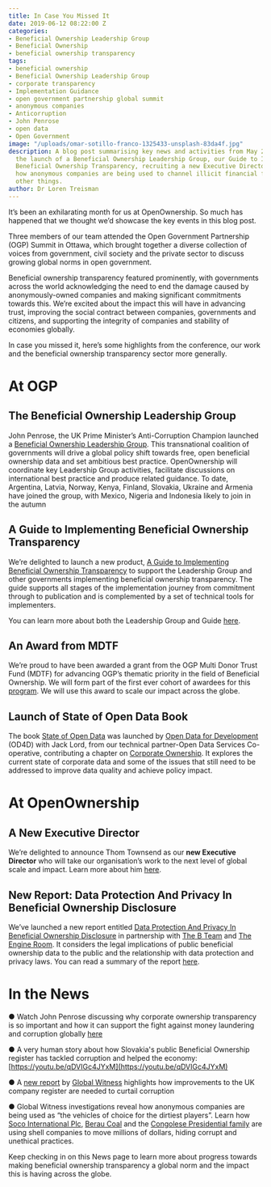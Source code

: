 ```yaml
---
title: In Case You Missed It
date: 2019-06-12 08:22:00 Z
categories:
- Beneficial Ownership Leadership Group
- Beneficial Ownership
- beneficial ownership transparency
tags:
- beneficial ownership
- Beneficial Ownership Leadership Group
- corporate transparency
- Implementation Guidance
- open government partnership global summit
- anonymous companies
- Anticorruption
- John Penrose
- open data
- Open Government
image: "/uploads/omar-sotillo-franco-1325433-unsplash-83da4f.jpg"
description: A blog post summarising key news and activities from May 2019 including
  the launch of a Beneficial Ownership Leadership Group, our Guide to Implementing
  Beneficial Ownership Transparency, recruiting a new Executive Director and showcasing
  how anonymous companies are being used to channel illicit financial flows, among
  other things.
author: Dr Loren Treisman
---
```


It’s been an exhilarating month for us at OpenOwnership. So much has happened that we thought we’d showcase the key events in this blog post.

Three members of our team attended the Open Government Partnership (OGP) Summit in Ottawa, which brought together a diverse collection of voices from government, civil society and the private sector to discuss growing global norms in open government.

Beneficial ownership transparency featured prominently, with governments across the world acknowledging the need to end the damage caused by anonymously-owned companies and making significant commitments towards this. We’re excited about the impact this will have in advancing trust, improving the social contract between companies, governments and citizens, and supporting the integrity of companies and stability of economies globally.

In case you missed it, here’s some highlights from the conference, our work and the beneficial ownership transparency sector more generally.

# **At OGP**

## The Beneficial Ownership Leadership Group

John Penrose, the UK Prime Minister’s Anti-Corruption Champion launched a [Beneficial Ownership Leadership Group](https://www.openownership.org/news/new-at-the-ogp-summit-openownership-and-uk-government-launch-a-major-collective-action-platform-and-we-scale-up-our-help-for-implementers/). This transnational coalition of governments will drive a global policy shift towards free, open beneficial ownership data and set ambitious best practice. OpenOwnership will coordinate key Leadership Group activities, facilitate discussions on international best practice and produce related guidance. To date, Argentina, Latvia, Norway, Kenya, Finland, Slovakia, Ukraine and Armenia have joined the group, with Mexico, Nigeria and Indonesia likely to join in the autumn

## A Guide to Implementing Beneficial Ownership Transparency

We’re delighted to launch a new product, [A Guide to Implementing Beneficial Ownership Transparency](https://www.openownership.org/guide/) to support the Leadership Group and other governments implementing beneficial ownership transparency. The guide supports all stages of the implementation journey from commitment through to publication and is complemented by a set of technical tools for implementers.

You can learn more about both the Leadership Group and Guide [here](https://www.openownership.org/news/new-at-the-ogp-summit-openownership-and-uk-government-launch-a-major-collective-action-platform-and-we-scale-up-our-help-for-implementers/).

## An Award from MDTF

We’re proud to have been awarded a grant from the OGP Multi Donor Trust Fund (MDTF) for advancing OGP’s thematic priority in the field of Beneficial Ownership. We will form part of the first ever cohort of awardees for this [program](https://www.opengovpartnership.org/stories/stronger-open-government-advancing-ogps-thematic-priorities/). We will use this award to scale our impact across the globe.

## Launch of State of Open Data Book

The book [State of Open Data](https://www.stateofopendata.od4d.net/) was launched by [Open Data for Development](https://www.od4d.net/) (OD4D) with Jack Lord, from our technical partner-Open Data Services Co-operative, contributing a chapter on [Corporate Ownership](https://www.stateofopendata.od4d.net/chapters/sectors/corporate-ownership.html). It explores the current state of corporate data and some of the issues that still need to be addressed to improve data quality and achieve policy impact.

# **At OpenOwnership**

## A New Executive Director

We’re delighted to announce Thom Townsend as our **new Executive Director** who will take our organisation’s work to the next level of global scale and impact. Learn more about him [here](https://www.openownership.org/news/new-executive-director/).

## New Report: Data Protection And Privacy In Beneficial Ownership Disclosure

We’ve launched a new report entitled [Data Protection And Privacy In Beneficial Ownership Disclosure](https://www.openownership.org/uploads/oo-data-protection-and-privacy-188205.pdf) in partnership with [The B Team](http://www.bteam.org/) and [The Engine Room](https://www.theengineroom.org/). It considers the legal implications of public beneficial ownership data to the public and the relationship with data protection and privacy laws. You can read a summary of the report [here](https://www.openownership.org/uploads/privacy-report-summary.pdf).

# **In the News**

● Watch John Penrose discussing why corporate ownership transparency is so important and how it can support the fight against money laundering and corruption globally [here](https://globalnews.ca/video/5340783/no-general-election-before-brexit-achieved-u-k-minister-of-state)

● A very human story about how Slovakia's public Beneficial Ownership register has tackled corruption and helped the economy: [https://youtu.be/qDVIGc4JYxM](https://youtu.be/qDVIGc4JYxM)

● A [new report](https://www.globalwitness.org/en/campaigns/corruption-and-money-laundering/anonymous-company-owners/getting-uks-house-order/) by [Global Witness](https://www.globalwitness.org/en-gb/) highlights how improvements to the UK company register are needed to curtail corruption

● Global Witness investigations reveal how anonymous companies are being used as “the vehicles of choice for the dirtiest players”. Learn how [Soco International Plc](https://www.globalwitness.org/en-gb/campaigns/oil-gas-and-mining/a-dud-deal/), [Berau Coal](https://www.globalwitness.org/en-gb/campaigns/oil-gas-and-mining/sandiaga-uno-and-offshore-dealings-berau-coal/) and the [Congolese Presidential family](https://www.globalwitness.org/en-gb/campaigns/corruption-and-money-laundering/trumps-luxury-condo-a-congolese-state-affair/) are using shell companies to move millions of dollars, hiding corrupt and unethical practices.

Keep checking in on this News page to learn more about progress towards making beneficial ownership transparency a global norm and the impact this is having across the globe.
